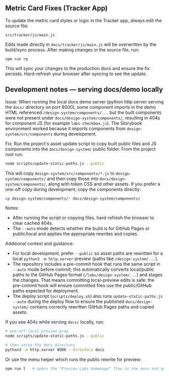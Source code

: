 ## Metric Card Fixes (Tracker App)

To update the metric card styles or logic in the Tracker app, always edit the source file:

```
src/tracker/js/main.js
```

Edits made directly in `docs/tracker/js/main.js` will be overwritten by the build/sync process. After making changes in the source file, run:

```
npm run rp
```

This will sync your changes to the production docs and ensure the fix persists. Hard-refresh your browser after syncing to see the update.

## Development notes — serving docs/demo locally

Issue: When running the local docs demo server (python http.server serving the `docs/` directory on port 8000), some component imports in the demo HTML referenced `/design-system/components/...` but the built components were not present under `docs/design-system/components/`, resulting in 404s for component JS (for example `labs-checkbox.js`). The Storybook environment worked because it imports components from `design-system/src/components` during development.

Fix: Run the project's asset update script to copy built public files and JS components into the `docs/design-system/` public folder. From the project root run:

```bash
node scripts/update-static-paths.js --public
```

This will copy `design-system/src/components/*.js` to `design-system/components/` and then copy those into `docs/design-system/components/`, along with token CSS and other assets. If you prefer a one-off copy during development, copy the components directly:

```bash
cp design-system/components/* docs/design-system/components/
```

Notes:
- After running the script or copying files, hard-refresh the browser to clear cached 404s.
- The `--auto` mode detects whether the build is for GitHub Pages or public/local and applies the appropriate rewrites and copies.

Additional context and guidance:
- For local development, prefer `--public` so asset paths are rewritten for a local `python3 -m http.server` preview (paths like `/design-system/...`).
- The repository includes a pre-commit hook that runs the same script in `--auto` mode before commit; this automatically converts local/public paths to the GitHub Pages format (`/labs/design-system/...`) and stages the changes. That means committing local-preview edits is safe: the pre-commit hook will ensure committed files use the public/GitHub paths expected for deployment.
- The deploy script (`scripts/deploy.sh`) also runs `update-static-paths.js --auto` during the deploy flow to ensure the published `docs/design-system/` contains correctly rewritten GitHub Pages paths and copied assets.

If you see 404s while serving `docs/` locally, run:

```bash
# one-off local preview prep
node scripts/update-static-paths.js --public

# then serve the docs directory
python3 -m http.server 8000 --directory docs
```

Or use the menu helper which runs the public rewrite for preview:

```bash
npm run l   # opens the "Preview Labs Homepage" flow in the menu and applies --public
```
